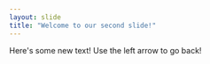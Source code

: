 ```yaml
---
layout: slide
title: "Welcome to our second slide!"
---
```

Here's some new text!
Use the left arrow to go back!